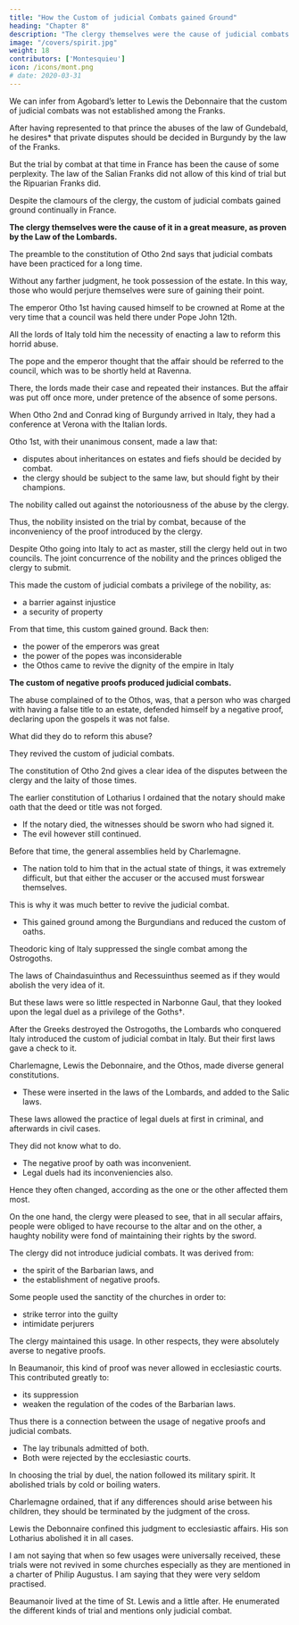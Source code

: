 ```yaml
---
title: "How the Custom of judicial Combats gained Ground"
heading: "Chapter 8"
description: "The clergy themselves were the cause of judicial combats in a great measure"
image: "/covers/spirit.jpg"
weight: 18
contributors: ['Montesquieu']
icon: /icons/mont.png
# date: 2020-03-31
---
```



We can infer from Agobard’s letter to Lewis the Debonnaire that the custom of judicial combats was not established among the Franks. 

After having represented to that prince the abuses of the law of Gundebald, he desires* that private disputes should be decided in Burgundy by the law of the Franks. 

But the trial by combat at that time in France has been the cause of some perplexity. The law of the Salian Franks did not allow of this kind of trial but the Ripuarian Franks did.

Despite the clamours of the clergy, the custom of judicial combats gained ground continually in France.

**The clergy themselves were the cause of it in a great measure, as proven by the Law of the Lombards.**


The preamble to the constitution of Otho 2nd says that judicial combats have been practiced for a long time.

<!-- If the title to an estate was false, the person who claimed under that title made oath upon the gospels that it was genuine.  -->

Without any farther judgment, he took possession of the estate. In this way, those who would perjure themselves were sure of gaining their point. 

The emperor Otho 1st having caused himself to be crowned at Rome at the very time that a council was held there under Pope John 12th. 

All the lords of Italy told him the necessity of enacting a law to reform this horrid abuse. 

The pope and the emperor thought that the affair should be referred to the council, which was to be shortly held at Ravenna.

There, the lords made their case and repeated their instances. But the affair was put off once more, under pretence of the absence of some persons. 

When Otho 2nd and Conrad king of Burgundy arrived in Italy, they had a conference at Verona with the Italian lords. 

Otho 1st, with their unanimous consent, made a law that: <!-- whenever there were any -->
- disputes about inheritances on estates and fiefs should be decided by combat.
- the clergy should be subject to the same law, but should fight by their champions.
<!-- , and one of the parties insisted upon the legality of his title, and the other maintained its being false, the affair should be  --> 

The nobility called out against the notoriousness of the abuse by the clergy. 

Thus, the nobility insisted on the trial by combat, because of the inconveniency of the proof introduced by the clergy.

Despite Otho going into Italy to act as master, still the clergy held out in two councils. The joint concurrence of the nobility and the princes obliged the clergy to submit.

This made the custom of judicial combats a privilege of the nobility, as: 
- a barrier against injustice
- a security of property

From that time, this custom gained ground. Back then:
- the power of the emperors was great
- the power of the popes was inconsiderable
- the Othos came to revive the dignity of the empire in Italy

**The custom of negative proofs produced judicial combats.** 

The abuse complained of to the Othos, was, that a person who was charged with having a false title to an estate, defended himself by a negative proof, declaring upon the gospels it was not false. 

What did they do to reform this abuse? 

They revived the custom of judicial combats.

The constitution of Otho 2nd gives a clear idea of the disputes between the clergy and the laity of those times. 

The earlier constitution of Lotharius I <!--  of an earlier date, who, upon the same complaints and disputes, being desirous of securing the just possession of property, had --> ordained that the notary should make oath that the deed or title was not forged. 
- If the notary died, the witnesses should be sworn who had signed it. 
- The evil however still continued.<!--  and they were obliged at length to have recourse to the remedy above-mentioned. -->

Before that time, the general assemblies held by Charlemagne.
- The nation told to him that in the actual state of things, it was extremely difficult, but that either the accuser or the accused must forswear themselves. 

This is why it was much better to revive the judicial combat. 
- This gained ground among the Burgundians and reduced the custom of oaths. 

Theodoric king of Italy suppressed the single combat among the Ostrogoths.

The laws of Chaindasuinthus and Recessuinthus seemed as if they would abolish the very idea of it. 

But these laws were so little respected in Narbonne Gaul, that they looked upon the legal duel as a privilege of the Goths†.

After the Greeks destroyed the Ostrogoths, the Lombards who conquered Italy introduced the custom of judicial combat in Italy. But their first laws gave a check to it. 

Charlemagne, Lewis the Debonnaire, and the Othos, made diverse general constitutions.
- These were inserted in the laws of the Lombards, and added to the Salic laws.

These laws allowed the practice of legal duels at first in criminal, and afterwards in civil cases.

They did not know what to do.
- The negative proof by oath was inconvenient.
- Legal duels had its inconveniencies also.

Hence they often changed, according as the one or the other affected them most.

On the one hand, the clergy were pleased to see, that in all secular affairs, people were obliged to have recourse to the altar and on the other, a haughty nobility were fond of maintaining their rights by the sword.

The clergy did not introduce judicial combats. It was derived from:
- the spirit of the Barbarian laws, and
- the establishment of negative proofs.

<!-- But a practice that contributed to the impunity of such a number of criminals, having given some people reason to think it was proper to make  -->

Some people used the sanctity of the churches in order to:
- strike terror into the guilty
- intimidate perjurers

The clergy maintained this usage. In other respects, they were absolutely averse to negative proofs.

In Beaumanoir, this kind of proof was never allowed in ecclesiastic courts. This contributed greatly to:
- its suppression
- weaken the regulation of the codes of the Barbarian laws.

Thus there is a connection between the usage of negative proofs and judicial combats. 
- The lay tribunals admitted of both.
- Both were rejected by the ecclesiastic courts.

In choosing the trial by duel, the nation followed its military spirit. It abolished trials by cold or boiling waters. 
<!--  for while this was established as a divine decision, the trials by the cross, , which had been also regarded in the same light, were abolished. -->

Charlemagne ordained, that if any differences should arise between his children, they should be terminated by the judgment of the cross. 

Lewis the Debonnaire confined this judgment to ecclesiastic affairs. His son Lotharius abolished it in all cases. 

<!-- =  nay, he suppressed† even the trial by cold water. -->

I am not saying that when so few usages were universally received, these trials were not revived in some churches especially as they are mentioned in a charter of Philip Augustus. I am saying that they were very seldom practised. 

Beaumanoir lived at the time of St. Lewis and a little after. He enumerated the different kinds of trial and mentions only judicial combat.

